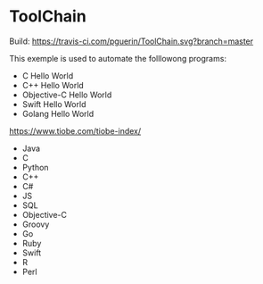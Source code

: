 # ToolChain

Build: https://travis-ci.com/pguerin/ToolChain.svg?branch=master

This exemple is used to automate the folllowong programs:

- C Hello World
- C++ Hello World
- Objective-C Hello World
- Swift Hello World
- Golang Hello World

https://www.tiobe.com/tiobe-index/
- Java
- C
- Python
- C++
- C#
- JS
- SQL
- Objective-C
- Groovy
- Go
- Ruby
- Swift
- R
- Perl
